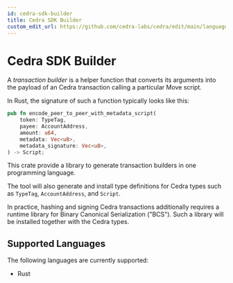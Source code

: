 ```yaml
---
id: cedra-sdk-builder
title: Cedra SDK Builder
custom_edit_url: https://github.com/cedra-labs/cedra/edit/main/language/cedra-sdk-builder/README.md
---
```


# Cedra SDK Builder

A *transaction builder* is a helper function that converts its arguments into the payload of an Cedra transaction calling a particular Move script.

In Rust, the signature of such a function typically looks like this:
```rust
pub fn encode_peer_to_peer_with_metadata_script(
    token: TypeTag,
    payee: AccountAddress,
    amount: u64,
    metadata: Vec<u8>,
    metadata_signature: Vec<u8>,
) -> Script;
```

This crate provide a library to generate transaction builders in one programming language.

The tool will also generate and install type definitions for Cedra types such as `TypeTag`, `AccountAddress`, and `Script`.

In practice, hashing and signing Cedra transactions additionally requires a runtime library for Binary Canonical Serialization ("BCS").
Such a library will be installed together with the Cedra types.


## Supported Languages

The following languages are currently supported:
* Rust
